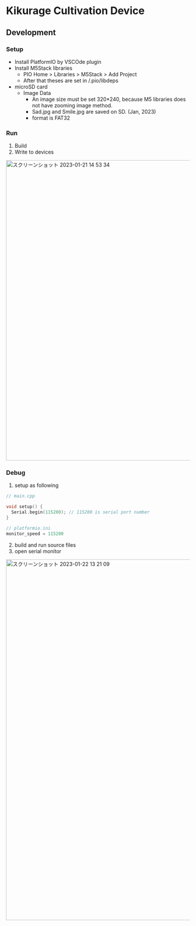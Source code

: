 Kikurage Cultivation Device  
===

## Development

### Setup

- Install PlatformIO by VSCOde plugin
- Install M5Stack libraries
  - PIO Home > Libraries > M5Stack > Add Project
  - After that theses are set in /.pio/libdeps
- microSD card
  - Image Data
    - An image size must be set 320*240, because M5 libraries does not have zooming image method.
    - Sad.jpg and Smile.jpg are saved on SD. (Jan, 2023)
    - format is FAT32

### Run

1. Build
2. Write to devices

<img width="820" alt="スクリーンショット 2023-01-21 14 53 34" src="https://user-images.githubusercontent.com/33107697/213896397-924c891c-9b28-45fa-b22b-d903cad799bd.png">


### Debug

1. setup as following

```c
// main.cpp

void setup() {
  Serial.begin(115200); // 115200 is serial port number
}

// platformio.ini
monitor_speed = 115200
```

2. build and run source files
3. open serial monitor

<img width="985" alt="スクリーンショット 2023-01-22 13 21 09" src="https://user-images.githubusercontent.com/33107697/213900500-c2d2350f-f345-490f-bcd2-0f7a5f8c6998.png">